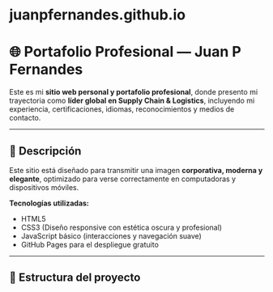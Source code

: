 # juanpfernandes.github.io
# 🌐 Portafolio Profesional — Juan P Fernandes

Este es mi **sitio web personal y portafolio profesional**, donde presento mi trayectoria como **líder global en Supply Chain & Logistics**, incluyendo mi experiencia, certificaciones, idiomas, reconocimientos y medios de contacto.

---

## 🧭 Descripción

Este sitio está diseñado para transmitir una imagen **corporativa, moderna y elegante**, optimizado para verse correctamente en computadoras y dispositivos móviles.

**Tecnologías utilizadas:**
- HTML5  
- CSS3 (Diseño responsive con estética oscura y profesional)  
- JavaScript básico (interacciones y navegación suave)  
- GitHub Pages para el despliegue gratuito  

---

## 🧱 Estructura del proyecto
